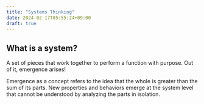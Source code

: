 ```yaml
---
title: "Systems Thinking"
date: 2024-02-17T05:55:24+09:00
draft: true
---
```


## What is a system?

A set of pieces that work together to perform a function with purpose. Out of it, emergence arises!

Emergence as a concept refers to the idea that the whole is greater than the sum of its parts. New properties and behaviors emerge at the system level that cannot be understood by analyzing the parts in isolation.

